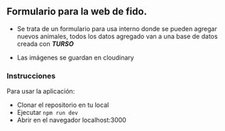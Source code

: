 ## Formulario para la web de fido.

- Se trata de un formulario para usa interno donde se pueden agregar nuevos animales,
  todos los datos agregado van a una base de datos creada con **_TURSO_**

- Las imágenes se guardan en cloudinary

### Instrucciones

Para usar la aplicación:

- Clonar el repositorio en tu local
- Ejecutar `npm run dev`
- Abrir en el navegador localhost:3000
